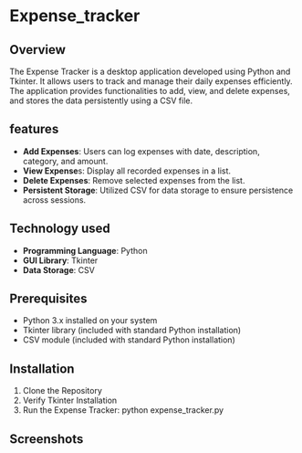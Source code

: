 # Expense_tracker

## Overview
The Expense Tracker is a desktop application developed using Python and Tkinter. It allows users to track and manage their daily expenses efficiently. The application provides functionalities to add, view, and delete expenses, and stores the data persistently using a CSV file.

## features
- **Add Expenses**: Users can log expenses with date, description, category, and amount.
- **View Expense**s: Display all recorded expenses in a list.
- **Delete Expenses**: Remove selected expenses from the list.
- **Persistent Storage**: Utilized CSV for data storage to ensure persistence across sessions.

## Technology used
- **Programming Language**: Python
- **GUI Library**: Tkinter
- **Data Storage**: CSV

## Prerequisites
- Python 3.x installed on your system
- Tkinter library (included with standard Python installation)
- CSV module (included with standard Python installation)

## Installation
1. Clone the Repository
2. Verify Tkinter Installation
3. Run the Expense Tracker: python expense_tracker.py

## Screenshots
